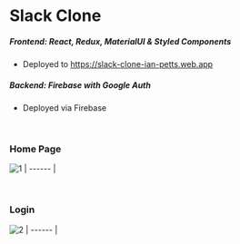 # Slack Clone

 
##### Frontend: React, Redux, MaterialUI & Styled Components
- Deployed to https://slack-clone-ian-petts.web.app


##### Backend: Firebase with Google Auth
- Deployed via Firebase
<br />


### Home Page
![1](https://user-images.githubusercontent.com/66824231/151675022-8c0fdde1-3d63-4677-ab85-9058f81a796f.jpg)
| ------ |

<br />


### Login 
![2](https://user-images.githubusercontent.com/66824231/151675026-ec229a8f-7518-49a4-8532-f4083046f9ec.jpg)
| ------ |

<br />



